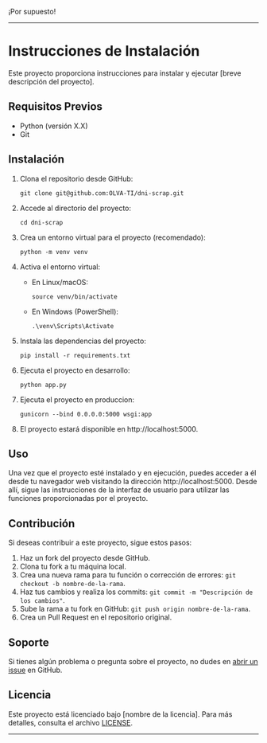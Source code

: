 ¡Por supuesto!

---

# Instrucciones de Instalación

Este proyecto proporciona instrucciones para instalar y ejecutar [breve descripción del proyecto].

## Requisitos Previos

- Python (versión X.X)
- Git

## Instalación

1. Clona el repositorio desde GitHub:

   ```
   git clone git@github.com:OLVA-TI/dni-scrap.git
   ```

2. Accede al directorio del proyecto:

   ```
   cd dni-scrap
   ```

3. Crea un entorno virtual para el proyecto (recomendado):

   ```
   python -m venv venv
   ```

4. Activa el entorno virtual:

   - En Linux/macOS:

     ```
     source venv/bin/activate
     ```

   - En Windows (PowerShell):

     ```
     .\venv\Scripts\Activate
     ```

5. Instala las dependencias del proyecto:

   ```
   pip install -r requirements.txt
   ```

6. Ejecuta el proyecto en desarrollo:

   ```
   python app.py

   ```
7. Ejecuta el proyecto en produccion:

   ```
   gunicorn --bind 0.0.0.0:5000 wsgi:app
   ```

8. El proyecto estará disponible en http://localhost:5000.

## Uso

Una vez que el proyecto esté instalado y en ejecución, puedes acceder a él desde tu navegador web visitando la dirección http://localhost:5000. Desde allí, sigue las instrucciones de la interfaz de usuario para utilizar las funciones proporcionadas por el proyecto.

## Contribución

Si deseas contribuir a este proyecto, sigue estos pasos:

1. Haz un fork del proyecto desde GitHub.
2. Clona tu fork a tu máquina local.
3. Crea una nueva rama para tu función o corrección de errores: `git checkout -b nombre-de-la-rama`.
4. Haz tus cambios y realiza los commits: `git commit -m "Descripción de los cambios"`.
5. Sube la rama a tu fork en GitHub: `git push origin nombre-de-la-rama`.
6. Crea un Pull Request en el repositorio original.

## Soporte

Si tienes algún problema o pregunta sobre el proyecto, no dudes en [abrir un issue](https://github.com/OLVA-TI/dni-scrap/issues) en GitHub.

## Licencia

Este proyecto está licenciado bajo [nombre de la licencia]. Para más detalles, consulta el archivo [LICENSE](LICENSE).

---